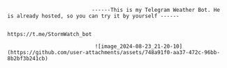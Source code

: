                                ------This is my Telegram Weather Bot. He is already hosted, so you can try it by yourself ------

                                                              https://t.me/StormWatch_bot
                                                                    
                                ![image_2024-08-23_21-20-10](https://github.com/user-attachments/assets/748a91f0-aa37-472c-96bb-8b2bf3b241cb)
